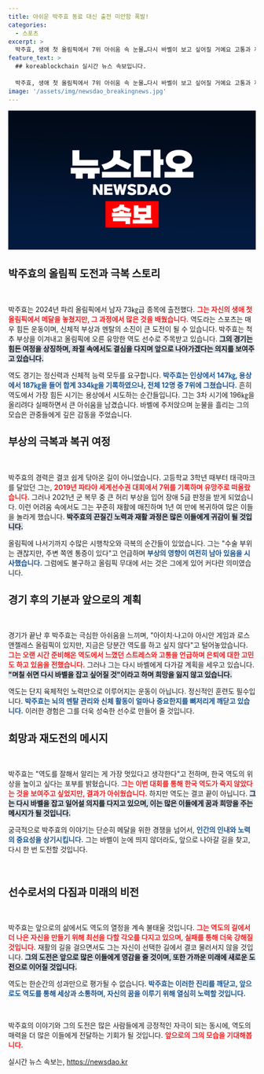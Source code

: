 ```yaml
---
title: 아쉬운 박주효 동료 대신 출전 미안함 폭발!
categories:
  - 스포츠
excerpt: >
  박주효, 생애 첫 올림픽에서 7위 아쉬움 속 눈물…다시 바벨이 보고 싶어질 거예요 고통과 재활을 이겨낸 그의 도전담이 감동을 주고 있다. 역도의 아이콘으로 돌아올 날을 기대해보자!
feature_text: >
  ## koreablockchain 실시간 뉴스 속보입니다.

  박주효, 생애 첫 올림픽에서 7위 아쉬움 속 눈물…다시 바벨이 보고 싶어질 거예요 고통과 재활을 이겨낸 그의 도전담이 감동을 주고 있다. 역도의 아이콘으로 돌아올 날을 기대해보자!
image: '/assets/img/newsdao_breakingnews.jpg'
---
```


<p><img src="/assets/img/newsdao_breakingnews.jpg" alt="koreablockchain 속보" /></p>

<h2 data-ke-size="size26">박주효의 올림픽 도전과 극복 스토리</h2>

<p data-ke-size="size16">&nbsp;</p>

<p>박주효는 2024년 파리 올림픽에서 남자 73㎏급 종목에 출전했다. <b><span style="color: #ee2323;">그는 자신의 생애 첫 올림픽에서 메달을 놓쳤지만, 그 과정에서 많은 것을 배웠습니다.</span></b> 역도라는 스포츠는 매우 힘든 운동이며, 신체적 부상과 멘탈의 소진이 큰 도전이 될 수 있습니다. 박주효는 척추 부상을 이겨내고 올림픽에 오른 유망한 역도 선수로 주목받고 있습니다. <b><span style="background-color: #21538527;">그의 경기는 힘든 여정을 상징하며, 좌절 속에서도 결심을 다지며 앞으로 나아가겠다는 의지를 보여주고 있습니다.</span></b></p>

<p>역도 경기는 정신력과 신체적 능력 모두를 요구합니다. <b><span style="color: #1a5490;">박주효는 인상에서 147㎏, 용상에서 187㎏을 들어 합계 334㎏을 기록하였으나, 전체 12명 중 7위에 그쳤습니다.</span></b> 흔히 역도에서 가장 힘든 시기는 용상에서 시도하는 순간들입니다. 그는 3차 시기에 196㎏을 올리려다 실패하면서 큰 아쉬움을 남겼습니다. 바벨에 주저앉으며 눈물을 흘리는 그의 모습은 관중들에게 깊은 감동을 주었습니다.</p>

<h2 data-ke-size="size26">부상의 극복과 복귀 여정</h2>

<p data-ke-size="size16">&nbsp;</p>

<p>박주효의 경력은 결코 쉽게 닦아온 길이 아니었습니다. 고등학교 3학년 때부터 태극마크를 달았던 그는, <b><span style="color: #ee2323;">2019년 파타야 세계선수권 대회에서 7위를 기록하며 유망주로 떠올랐습니다.</span></b> 그러나 2021년 군 복무 중 큰 허리 부상을 입어 장애 5급 판정을 받게 되었습니다. 이런 어려움 속에서도 그는 꾸준히 재활에 매진하며 1년 여 만에 복귀하여 많은 이들을 놀라게 했습니다. <b><span style="background-color: #21538527;">박주효의 끈질긴 노력과 재활 과정은 많은 이들에게 귀감이 될 것입니다.</span></b></p>

<p>올림픽에 나서기까지 수많은 시행착오와 극복의 순간들이 있었습니다. 그는 "수술 부위는 괜찮지만, 주변 쪽엔 통증이 있다"고 언급하며 <b><span style="color: #1a5490;">부상의 영향이 여전히 남아 있음을 시사했습니다.</span></b> 그럼에도 불구하고 올림픽 무대에 서는 것은 그에게 있어 커다란 의미였습니다.</p>

<h2 data-ke-size="size26">경기 후의 기분과 앞으로의 계획</h2>

<p data-ke-size="size16">&nbsp;</p>

<p>경기가 끝난 후 박주효는 극심한 아쉬움을 느끼며, "아이치·나고야 아시안 게임과 로스앤젤레스 올림픽이 있지만, 지금은 당분간 역도를 하고 싶지 않다"고 털어놓았습니다. <b><span style="color: #ee2323;">그는 오랜 시간 준비해온 역도에서 느꼈던 스트레스와 고통을 언급하며 은퇴에 대한 고민도 하고 있음을 전했습니다.</span></b> 그러나 그는 다시 바벨에게 다가갈 계획을 세우고 있습니다. <b><span style="background-color: #21538527;">"며칠 쉬면 다시 바벨을 잡고 싶어질 것"이라고 하며 희망을 잃지 않고 있습니다.</span></b></p>

<p>역도는 단지 육체적인 노력만으로 이루어지는 운동이 아닙니다. 정신적인 훈련도 필수입니다. <b><span style="color: #1a5490;">박주효는 뇌의 멘탈 관리와 신체 활동이 얼마나 중요한지를 뼈저리게 깨닫고 있습니다.</span></b> 이러한 경험은 그를 더욱 성숙한 선수로 만들어 줄 것입니다.</p>

<h2 data-ke-size="size26">희망과 재도전의 메시지</h2>

<p data-ke-size="size16">&nbsp;</p>

<p>박주효는 "역도를 잘해서 알리는 게 가장 멋있다고 생각한다"고 전하며, 한국 역도의 위상을 높이고 싶다는 포부를 밝혔습니다. <b><span style="color: #ee2323;">그는 이번 대회를 통해 한국 역도가 죽지 않았다는 것을 보여주고 싶었지만, 결과가 아쉬웠습니다.</span></b> 하지만 역도는 결코 끝이 아닙니다. <b><span style="background-color: #21538527;">그는 다시 바벨을 잡고 일어설 의지를 다지고 있으며, 이는 많은 이들에게 꿈과 희망을 주는 메시지가 될 것입니다.</span></b></p>

<p>궁극적으로 박주효의 이야기는 단순히 메달을 위한 경쟁을 넘어서, <b><span style="color: #1a5490;">인간의 인내와 노력의 중요성을 상기시킵니다.</span></b> 그는 바벨이 눈에 띄지 않더라도, 앞으로 나아갈 길을 찾고, 다시 한 번 도전할 것입니다.</p>

<p data-ke-size="size16">&nbsp;</p>

<h2 data-ke-size="size26">선수로서의 다짐과 미래의 비전</h2>

<p data-ke-size="size16">&nbsp;</p>

<p>박주효는 앞으로의 삶에서도 역도의 열정을 계속 불태울 것입니다. <b><span style="color: #ee2323;">그는 역도의 길에서 더 나은 자신을 만들기 위해 최선을 다할 각오를 다지고 있으며, 실패를 통해 더욱 강해질 것입니다.</span></b> 재활의 길을 걸으면서도 그는 자신이 선택한 길에서 결코 물러서지 않을 것입니다. <b><span style="background-color: #21538527;">그의 도전은 앞으로 많은 이들에게 영감을 줄 것이며, 또한 가까운 미래에 새로운 도전으로 이어질 것입니다.</span></b></p>

<p>역도는 한순간의 성과만으로 평가될 수 없습니다. <b><span style="color: #1a5490;">박주효는 이러한 진리를 깨닫고, 앞으로도 역도를 통해 세상과 소통하며, 자신의 꿈을 이루기 위해 열심히 노력할 것입니다.</span></b> </p>

<p data-ke-size="size16">&nbsp;</p>

<p>박주효의 이야기와 그의 도전은 많은 사람들에게 긍정적인 자극이 되는 동시에, 역도의 매력을 더 많은 이들에게 전달하는 기회가 될 것입니다. <b><span style="color: #ee2323;">앞으로의 그의 모습을 기대해봅니다.</span></b></p>
실시간 뉴스 속보는, <a href="https://newsdao.kr" rel="dofollow">https://newsdao.kr</a>



